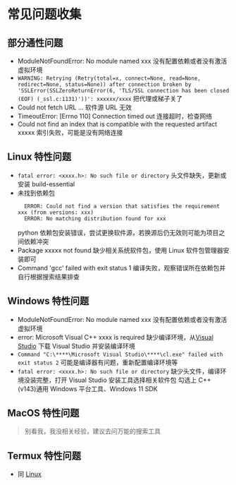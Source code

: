 # 常见问题收集
## 部分通性问题
* ModuleNotFoundError: No module named xxx
  没有配置依赖或者没有激活虚拟环境
* `WARNING: Retrying (Retry(total=x, connect=None, read=None, redirect=None, status=None)) after connection broken by 'SSLError(SSLZeroReturnError(6, 'TLS/SSL connection has been closed (EOF) (_ssl.c:1131)'))': xxxxxx/xxxx`
  把代理或梯子关了
* Could not fetch URL ...
  软件源 URL 无效
* TimeoutError: [Errno 110] Connection timed out
  连接超时，检查网络
* Could not find an index that is compatible with the requested artifact xxxxx
  索引失败，可能是没有网络连接

## Linux 特性问题
* `fatal error: <xxxx.h>: No such file or directory`
  头文件缺失，更新或安装 build-essential
* 未找到依赖包
  ```shell
    ERROR: Could not find a version that satisfies the requirement xxx (from versions: xxx)
    ERROR: No matching distribution found for xxx
  ```
  python 依赖包安装错误，尝试更换软件源，若换源后仍无效则可能为项目之间依赖冲突
* Package xxxxx not found
  缺少相关系统软件包，使用 Linux 软件包管理器安装即可
* Command 'gcc' failed with exit status 1
  编译失败，观察错误所在依赖包并自行根据搜索结果排查

## Windows 特性问题
* ModuleNotFoundError: No module named xxx
  没有配置依赖或者没有激活虚拟环境
* error: Microsoft Visual C++ xxxx is required
  缺少编译环境，从[Visual Studio](https://visualstudio.microsoft.com/zh-hans) 下载 Visual Studio 并安装编译环境
* `Command "C:\****\Microsoft Visual Studio\****\cl.exe" failed with exit status 2`
  可能是编译器有问题，重新配置编译环境等
* `fatal error: <xxxx.h>: No such file or directory`
  缺少头文件，编译环境没装完整，打开 Visual Studio 安装工具选择相关软件包
  勾选上 C++ (v143)通用 Windows 平台工具、Windows 11 SDK

## MacOS 特性问题
  > 别看我，我没相关经验，建议去问万能的搜索工具

## Termux 特性问题
  * 同 [Linux](#Linux)